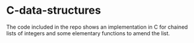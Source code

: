 # C-data-structures
The code included in the repo shows an implementation in C for chained lists of integers and some elementary functions to amend the list.
